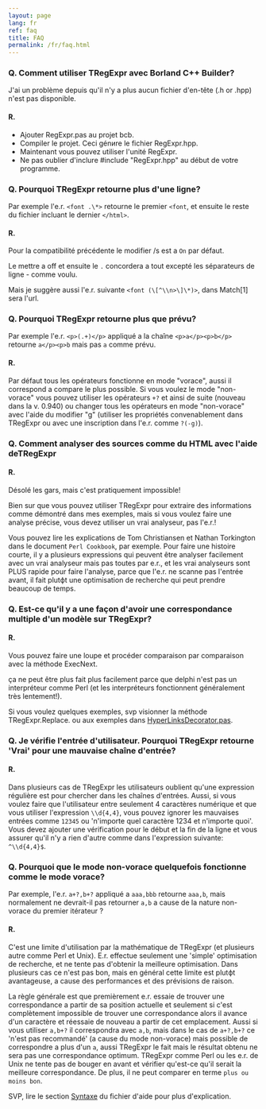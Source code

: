 ```yaml
---
layout: page
lang: fr
ref: faq
title: FAQ
permalink: /fr/faq.html
---
```


### Q. Comment utiliser TRegExpr avec Borland C++ Builder?

J'ai un problème depuis qu'il n'y a plus aucun fichier d'en-tête (.h or
.hpp) n'est pas disponible.

#### R.
* Ajouter RegExpr.pas au projet bcb.
* Compiler le  projet. Ceci génиre le fichier RegExpr.hpp.
* Maintenant vous pouvez utiliser l'unité RegExpr.
* Ne pas oublier d'inclure  #include "RegExpr.hpp" au début de votre programme.

### Q. Pourquoi TRegExpr retourne plus d'une ligne?

Par exemple l'e.r. `<font .\*>` retourne le premier `<font`, et
ensuite le reste du fichier incluant le dernier `</html>`.

#### R.
Pour la compatibilité précédente le modifier /s est а `On` par défaut.

Le mettre а off et ensuite le `.` concordera а tout excepté les
séparateurs de ligne - comme voulu.

Mais je suggère aussi l'e.r. suivante `<font (\[^\\n>\]\*)>`,
dans Match\[1\] sera l'url.

### Q. Pourquoi TRegExpr retourne plus que prévu?

Par exemple l'e.r. `<p>(.+)</p>` appliqué а la chaîne
`<p>a</p><p>b</p>` retourne
`a</p><p>b` mais pas `a` comme prévu.

#### R.
Par défaut tous les opérateurs fonctionne en mode "vorace", aussi il
correspond а compare le plus possible. Si vous voulez le mode
"non-vorace" vous pouvez utiliser les opérateurs `+?` et ainsi de suite
(nouveau dans la v. 0.940) ou changer tous les opérateurs en mode
"non-vorace" avec l'aide du modifier "g" (utiliser les propriétés
convenablement dans TRegExpr ou avec une inscription dans l'e.r. comme
`?(-g)`).

### Q. Comment analyser des sources comme du HTML avec l'aide deTRegExpr

#### R.
Désolé les gars, mais c'est pratiquement impossible!

Bien sur que vous pouvez utiliser TRegExpr pour extraire des
informations comme démontré dans mes exemples, mais si vous voulez faire
une analyse précise, vous devez utiliser un vrai analyseur, pas l'e.r.!

Vous pouvez lire les explications de Tom Christiansen et Nathan
Torkington dans le document `Perl Cookbook`, par exemple. Pour faire une
histoire courte, il y a plusieurs expressions qui peuvent être analyser
facilement avec un vrai analyseur mais pas toutes par e.r., et les vrai
analyseurs sont PLUS rapide pour faire l'analyse, parce que l'e.r. ne
scanne pas l'entrée avant, il fait plutфt une optimisation de recherche
qui peut prendre beaucoup de temps.

### Q. Est-ce qu'il y a une façon d'avoir une correspondance multiple d'un modèle sur TRegExpr?

#### R.
Vous pouvez faire une loupe et procéder comparaison par comparaison avec
la méthode ExecNext.

ça ne peut être plus fait plus facilement parce que delphi n'est pas un
interpréteur comme Perl (et les interpréteurs fonctionnent généralement
très lentement!).

Si vous voulez quelques exemples, svp visionner la méthode
TRegExpr.Replace. ou aux exemples dans
[HyperLinksDecorator.pas](#hyperlinksdecorator.html).

### Q. Je vérifie l'entrée d'utilisateur. Pourquoi TRegExpr retourne 'Vrai' pour une mauvaise chaîne d'entrée?

#### R.
Dans plusieurs cas de TRegExpr les utilisateurs oublient qu'une
expression régulière est pour chercher dans les chaînes d'entrées.
Aussi, si vous voulez faire que l'utilisateur entre seulement 4
caractères numérique et que vous utiliser l'expression `\\d{4,4}`, vous
pouvez ignorer les mauvaises entrées comme `12345` ou 'n'importe quel
caractère 1234 et n'importe quoi'. Vous devez ajouter une vérification
pour le début et la fin de la ligne et vous assurer qu'il n'y a rien
d'autre comme dans l'expression suivante: `^\\d{4,4}$`.

### Q. Pourquoi que le mode non-vorace quelquefois fonctionne comme le mode vorace?

Par exemple, l'e.r. `a+?,b+?` appliqué а `aaa,bbb` retourne `aaa,b`,
mais normalement ne devrait-il pas retourner `a,b` а cause de la nature
non-vorace du premier itérateur ?

#### R.
C'est une limite d'utilisation par la mathématique de TRegExpr (et
plusieurs autre comme Perl et Unix). E.r. effectue seulement une
'simple' optimisation de recherche, et ne tente pas d'obtenir la
meilleure optimisation. Dans plusieurs cas ce n'est pas bon, mais en
général cette limite est plutфt avantageuse, а cause des performances et
des prévisions de raison.

La règle générale est que premièrement e.r. essaie de trouver une
correspondance а partir de sa position actuelle et seulement si c'est
complètement impossible de trouver une correspondance alors il avance
d'un caractère et réessaie de nouveau а partir de cet emplacement. Aussi
si vous utiliser `a,b+?` il correspondra avec `a,b`, mais dans le cas de
`a+?,b+?` ce 'n'est pas recommandé' (а cause du mode non-vorace) mais
possible de correspondre а plus d'un `a`, aussi TRegExpr le fait mais le
résultat obtenu ne sera pas une correspondance optimum. TRegExpr comme
Perl ou les e.r. de Unix ne tente pas de bouger en avant et vérifier
qu'est-ce qu'il serait la meilleure correspondance. De plus, il ne peut
comparer en terme `plus ou moins bon`.

SVP, lire le section [Syntaxe](regexp_syntax.html) du fichier d'aide pour plus
d'explication.